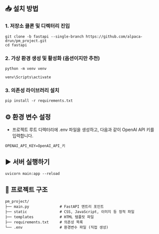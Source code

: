 ## 📥 설치 방법
### 1. 저장소 클론 및 디렉터리 진입

```
git clone -b fastapi --single-branch https://github.com/alpaca-drun/pm_project.git
cd fastapi
```

### 2. 가상 환경 생성 및 활성화 (옵션이지만 추천)

```
python -m venv venv

venv\Scripts\activate
```


### 3. 의존성 라이브러리 설치

```
pip install -r requirements.txt
```

## ⚙️ 환경 변수 설정
- 프로젝트 루트 디렉터리에 .env 파일을 생성하고, 다음과 같이 OpenAI API 키를 입력합니다.
```
OPENAI_API_KEY=OpenAI_API_키
```

## ▶️ 서버 실행하기
```
uvicorn main:app --reload
```
## 📂 프로젝트 구조

```
pm_project/
├── main.py              # FastAPI 엔트리 포인트
├── static               # CSS, JavaScript, 이미지 등 정적 파일
├── templates            # HTML 템플릿 파일
├── requirements.txt     # 의존성 목록
└── .env                 # 환경변수 파일 (직접 생성)
```

